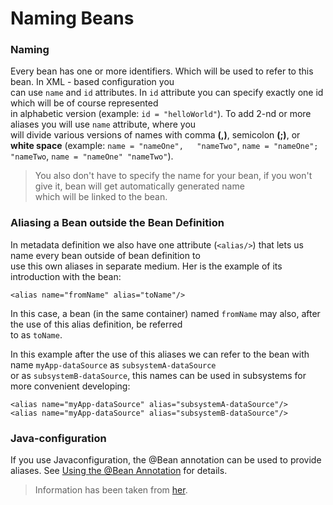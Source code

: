 # Naming Beans

### Naming
Every bean has one or more identifiers. Which will be used to refer to this bean. In XML - based configuration you  
can use `name` and `id` attributes. In `id` attribute you can specify exactly one id which will be of course represented  
in alphabetic version (example: `id = "helloWorld"`). To add 2-nd or more aliases you will use `name` attribute, where you  
will divide various versions of names with comma **(,)**, semicolon **(;)**, or **white space** (example: `name = "nameOne",  
"nameTwo"`, `name = "nameOne"; "nameTwo`, `name = "nameOne" "nameTwo"`).
>You also don't have to specify the name for your bean, if you won't give it, bean will get automatically generated name  
which will be linked to the bean.  

### Aliasing a Bean outside the Bean Definition
In metadata definition we also have one attribute (`<alias/>`) that lets us name every bean outside of bean definition to  
use this own aliases in separate medium. Her is the example of its introduction with the bean:  


```mxml
<alias name="fromName" alias="toName"/>
```
In this case, a bean (in the same container) named `fromName` may also, after the use of this alias definition, be referred  
to as `toName`.


In this example after the use of this aliases we can refer to the bean with name `myApp-dataSource` as `subsystemA-dataSource`  
or as `subsystemB-dataSource`, this names can be used in subsystems for more convenient developing:  


```mxml
<alias name="myApp-dataSource" alias="subsystemA-dataSource"/>
<alias name="myApp-dataSource" alias="subsystemB-dataSource"/>
```


### Java-configuration
If you use Javaconfiguration, the @Bean annotation can be used to provide aliases. See [Using the @Bean Annotation](https://docs.spring.io/spring/docs/current/spring-framework-reference/core.html#beans-java-bean-annotation) for details.

>Information has been taken from [her](https://docs.spring.io/spring/docs/current/spring-framework-reference/core.html).  
